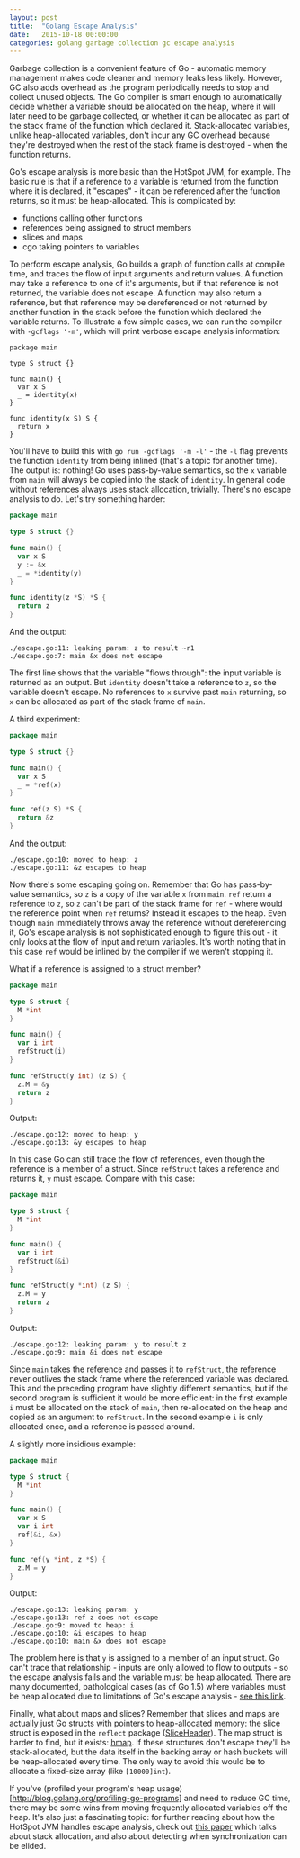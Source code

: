 ```yaml
---
layout: post
title:  "Golang Escape Analysis"
date:   2015-10-18 00:00:00
categories: golang garbage collection gc escape analysis
---
```


Garbage collection is a convenient feature of Go - automatic memory management makes code cleaner and memory leaks less likely. However, GC also adds overhead as the program periodically needs to stop and collect unused objects. The Go compiler is smart enough to automatically decide whether a variable should be allocated on the heap, where it will later need to be garbage collected, or whether it can be allocated as part of the stack frame of the function which declared it. Stack-allocated variables, unlike heap-allocated variables, don't incur any GC overhead because they're destroyed when the rest of the stack frame is destroyed - when the function returns. 

Go's escape analysis is more basic than the HotSpot JVM, for example. The basic rule is that if a reference to a variable is returned from the function where it is declared, it "escapes" - it can be referenced after the function returns, so it must be heap-allocated. This is complicated by:

- functions calling other functions
- references being assigned to struct members
- slices and maps
- cgo taking pointers to variables

To perform escape analysis, Go builds a graph of function calls at compile time, and traces the flow of input arguments and return values. A function may take a reference to one of it's arguments, but if that reference is not returned, the variable does not escape. A function may also return a reference, but that reference may be dereferenced or not returned by another function in the stack before the function which declared the variable returns. To illustrate a few simple cases, we can run the compiler with `-gcflags '-m'`, which will print verbose escape analysis information: 

```golang
package main

type S struct {}

func main() {
  var x S
  _ = identity(x)
}

func identity(x S) S {
  return x
}
```

You'll have to build this with `go run -gcflags '-m -l'` - the `-l` flag prevents the function `identity` from being inlined (that's a topic for another time). The output is: nothing! Go uses pass-by-value semantics, so the `x` variable from `main` will always be copied into the stack of `identity`. In general code without references always uses stack allocation, trivially. There's no escape analysis to do. Let's try something harder:

```go
package main

type S struct {}

func main() {
  var x S
  y := &x
  _ = *identity(y)
}

func identity(z *S) *S {
  return z
}
```

And the output:

```
./escape.go:11: leaking param: z to result ~r1
./escape.go:7: main &x does not escape
```

The first line shows that the variable "flows through": the input variable is returned as an output.  But `identity` doesn't take a reference to `z`, so the variable doesn't escape. No references to `x` survive past `main` returning, so `x` can be allocated as part of the stack frame of `main`.

A third experiment:

```go
package main

type S struct {}

func main() {
  var x S
  _ = *ref(x)
}

func ref(z S) *S {
  return &z
}
```

And the output:

```
./escape.go:10: moved to heap: z
./escape.go:11: &z escapes to heap
```

Now there's some escaping going on. Remember that Go has pass-by-value semantics, so `z` is a copy of the variable `x` from `main`. `ref` return a reference to `z`, so `z` can't be part of the stack frame for `ref` - where would the reference point when `ref` returns? Instead it escapes to the heap. Even though `main` immediately throws away the reference without dereferencing it, Go's escape analysis is not sophisticated enough to figure this out - it only looks at the flow of input and return variables. It's worth noting that in this case `ref` would be inlined by the compiler if we weren't stopping it.

What if a reference is assigned to a struct member?

```go
package main

type S struct {
  M *int
}

func main() {
  var i int
  refStruct(i)
}

func refStruct(y int) (z S) {
  z.M = &y
  return z
}
```

Output:

```
./escape.go:12: moved to heap: y
./escape.go:13: &y escapes to heap
```

In this case Go can still trace the flow of references, even though the reference is a member of a struct. Since `refStruct` takes a reference and returns it, `y` must escape. Compare with this case:

```go
package main

type S struct {
  M *int
}

func main() {
  var i int
  refStruct(&i)
}

func refStruct(y *int) (z S) {
  z.M = y
  return z
}
```

Output:

```
./escape.go:12: leaking param: y to result z
./escape.go:9: main &i does not escape
```

Since `main` takes the reference and passes it to `refStruct`, the reference never outlives the stack frame where the referenced variable was declared. This and the preceding program have slightly different semantics, but if the second program is sufficient it would be more efficient: in the first example `i` must be allocated on the stack of `main`, then re-allocated on the heap and copied as an argument to `refStruct`. In the second example `i` is only allocated once, and a reference is passed around. 

A slightly more insidious example: 

```go
package main

type S struct {
  M *int
}

func main() {
  var x S
  var i int
  ref(&i, &x)
}

func ref(y *int, z *S) {
  z.M = y
}
```

Output:

```
./escape.go:13: leaking param: y
./escape.go:13: ref z does not escape
./escape.go:9: moved to heap: i
./escape.go:10: &i escapes to heap
./escape.go:10: main &x does not escape
```

The problem here is that `y` is assigned to a member of an input struct. Go can't trace that relationship - inputs are only allowed to flow to outputs - so the escape analysis fails and the variable must be heap allocated. There are many documented, pathological cases (as of Go 1.5) where variables must be heap allocated due to limitations of Go's escape analysis - [see this link](https://docs.google.com/document/d/1CxgUBPlx9iJzkz9JWkb6tIpTe5q32QDmz8l0BouG0Cw/preview). 

Finally, what about maps and slices? Remember that slices and maps are actually just Go structs with pointers to heap-allocated memory: the slice struct is exposed in the `reflect` package ([SliceHeader](https://golang.org/pkg/reflect/#SliceHeader)). The map struct is harder to find, but it exists: [hmap](https://golang.org/src/runtime/hashmap.go#L102). If these structures don't escape they'll be stack-allocated, but the data itself in the backing array or hash buckets will be heap-allocated every time. The only way to avoid this would be to allocate a fixed-size array (like `[10000]int`). 

If you've (profiled your program's heap usage)[http://blog.golang.org/profiling-go-programs] and need to reduce GC time, there may be some wins from moving frequently allocated variables off the heap. It's also just a fascinating topic: for further reading about how the HotSpot JVM handles escape analysis, check out [this paper](http://www.cc.gatech.edu/~harrold/6340/cs6340_fall2009/Readings/choi99escape.pdf) which talks about stack allocation, and also about detecting when synchronization can be elided. 

